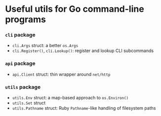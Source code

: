 # Useful utils for Go command-line programs

### `cli` package

* `cli.Args` struct: a better `os.Args`
* `cli.Register()`, `cli.Lookup()`: register and lookup CLI subcommands

### `api` package

* `api.Client` struct: thin wrapper around `net/http`

### `utils` package

* `utils.Env` struct: a map-based approach to `os.Environ()`
* `utils.Set` struct
* `utils.Pathname` struct: Ruby `Pathname`-like handling of filesystem paths
